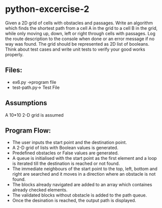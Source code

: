 # python-excercise-2

Given a 2D grid of cells with obstacles and passages.
Write an algorithm which finds the shortest path from a cell A in the grid to a cell B in the grid, while only moving up, down, left or right through cells with passages. Log the route description to the console when done or an error message if no way was found. The grid should be represented as 2D list of booleans.
Think about test cases and write unit tests to verify your good works properly.



## Files:
* ex6.py ->program file
* test-path.py-> Test File

## Assumptions
 A 10*10 2-D grid is assumed


## Program Flow:
* The user inputs the start point and the destination point.
* A 2-D grid of lists with Boolean values is generated.
* Predefined obstacles or False values are generated.
* A queue is initialised with the start point as the first element and a loop is iterated till the destination is reached or not found.
* The immediate neighbours of the start point to the top, left, bottom and right are searched and it moves in a direction where an obstacle is not found.
* The blocks already navigated are added to an array which containes already checked elements.
* The validated blocks without obstacle is added to the path queue.
* Once the desination is reached, the output path is displayed.

